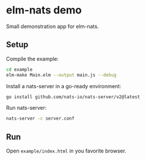 # elm-nats demo

Small demonstration app for elm-nats.

## Setup

Compile the example:

```bash
cd example
elm-make Main.elm --output main.js --debug
```

Install a nats-server in a go-ready environment:

```bash
go install github.com/nats-io/nats-server/v2@latest
```

Run nats-server:

```bash
nats-server -c server.conf
```

## Run

Open `example/index.html` in you favorite browser.

